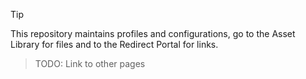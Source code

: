> [!TIP]
> This repository maintains profiles and configurations, go to the Asset Library for files and to the Redirect Portal for links. 

> TODO: Link to other pages